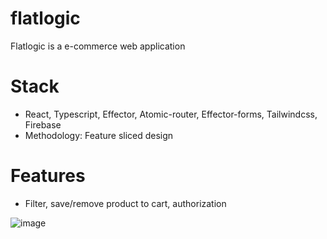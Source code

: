# flatlogic
Flatlogic is a e-commerce web application 
# Stack 
- React, Typescript, Effector, Atomic-router, Effector-forms, Tailwindcss, Firebase
- Methodology: Feature sliced design
# Features
- Filter, save/remove product to cart, authorization 

![image](https://user-images.githubusercontent.com/112856770/217937223-c2489ed8-3928-48da-864f-0c4b7f360f1c.png)
